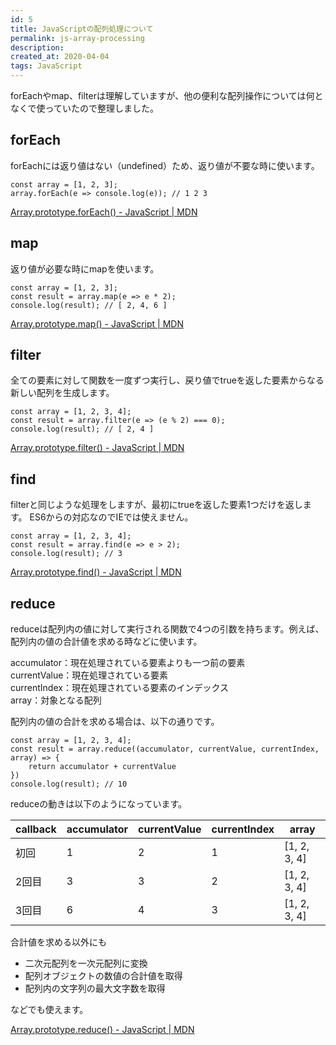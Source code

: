 ```yaml
---
id: 5
title: JavaScriptの配列処理について
permalink: js-array-processing
description: 
created_at: 2020-04-04
tags: JavaScript
---
```


forEachやmap、filterは理解していますが、他の便利な配列操作については何となくで使っていたので整理しました。

## forEach

forEachには返り値はない（undefined）ため、返り値が不要な時に使います。

```
const array = [1, 2, 3];
array.forEach(e => console.log(e)); // 1 2 3
```

[Array.prototype.forEach() - JavaScript | MDN](https://developer.mozilla.org/ja/docs/Web/JavaScript/Reference/Global_Objects/Array/forEach)

## map

返り値が必要な時にmapを使います。

```
const array = [1, 2, 3];
const result = array.map(e => e * 2);
console.log(result); // [ 2, 4, 6 ]
```

[Array.prototype.map() - JavaScript | MDN](https://developer.mozilla.org/ja/docs/Web/JavaScript/Reference/Global_Objects/Array/map)

## filter

全ての要素に対して関数を一度ずつ実行し、戻り値でtrueを返した要素からなる新しい配列を生成します。

```
const array = [1, 2, 3, 4];
const result = array.filter(e => (e % 2) === 0);
console.log(result); // [ 2, 4 ]
```

[Array.prototype.filter() - JavaScript | MDN](https://developer.mozilla.org/ja/docs/Web/JavaScript/Reference/Global_Objects/Array/filter)

## find

filterと同じような処理をしますが、最初にtrueを返した要素1つだけを返します。
ES6からの対応なのでIEでは使えません。

```
const array = [1, 2, 3, 4];
const result = array.find(e => e > 2);
console.log(result); // 3
```

[Array.prototype.find() - JavaScript | MDN](https://developer.mozilla.org/ja/docs/Web/JavaScript/Reference/Global_Objects/Array/find)


## reduce

reduceは配列内の値に対して実行される関数で4つの引数を持ちます。例えば、配列内の値の合計値を求める時などに使います。  

accumulator：現在処理されている要素よりも一つ前の要素  
currentValue：現在処理されている要素  
currentIndex：現在処理されている要素のインデックス  
array：対象となる配列  

配列内の値の合計を求める場合は、以下の通りです。  

```
const array = [1, 2, 3, 4];
const result = array.reduce((accumulator, currentValue, currentIndex, array) => {
    return accumulator + currentValue
})
console.log(result); // 10
```

reduceの動きは以下のようになっています。  

| callback | accumulator | currentValue | currentIndex | array |
| ---- | ---- | ---- | ---- | ---- |
| 初回 | 1 | 2 | 1 | [1, 2, 3, 4] |
| 2回目 | 3 | 3 | 2 | [1, 2, 3, 4] |
| 3回目 | 6 | 4 | 3 | [1, 2, 3, 4] |

合計値を求める以外にも

- 二次元配列を一次元配列に変換
- 配列オブジェクトの数値の合計値を取得
- 配列内の文字列の最大文字数を取得

などでも使えます。  

[Array.prototype.reduce() - JavaScript | MDN](https://developer.mozilla.org/ja/docs/Web/JavaScript/Reference/Global_Objects/Array/reduce)

